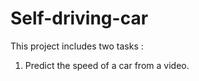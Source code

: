 # Self-driving-car
This project includes two tasks :

1) Predict the speed of a car from a video.


